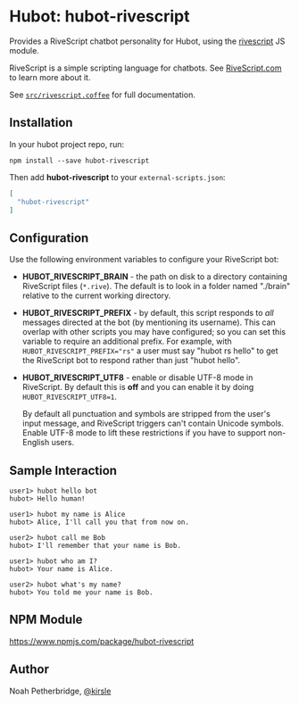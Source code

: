 # Hubot: hubot-rivescript

Provides a RiveScript chatbot personality for Hubot, using the
[rivescript](https://github.com/aichaos/rivescript-js) JS module.

RiveScript is a simple scripting language for chatbots. See
[RiveScript.com](https://www.rivescript.com/) to learn more about it.

See [`src/rivescript.coffee`](src/rivescript.coffee) for full documentation.

## Installation

In your hubot project repo, run:

`npm install --save hubot-rivescript`

Then add **hubot-rivescript** to your `external-scripts.json`:

```json
[
  "hubot-rivescript"
]
```

## Configuration

Use the following environment variables to configure your RiveScript bot:

* **HUBOT_RIVESCRIPT_BRAIN** - the path on disk to a directory containing
  RiveScript files (`*.rive`). The default is to look in a folder named
  "./brain" relative to the current working directory.
* **HUBOT_RIVESCRIPT_PREFIX** - by default, this script responds to *all*
  messages directed at the bot (by mentioning its username). This can overlap
  with other scripts you may have configured; so you can set this variable to
  require an additional prefix. For example, with
  `HUBOT_RIVESCRIPT_PREFIX="rs"` a user must say "hubot rs hello" to get the
  RiveScript bot to respond rather than just "hubot hello".
* **HUBOT_RIVESCRIPT_UTF8** - enable or disable UTF-8 mode in RiveScript. By
  default this is **off** and you can enable it by doing
  `HUBOT_RIVESCRIPT_UTF8=1`.

  By default all punctuation and symbols are stripped from the user's input
  message, and RiveScript triggers can't contain Unicode symbols. Enable UTF-8
  mode to lift these restrictions if you have to support non-English users.

## Sample Interaction

```
user1> hubot hello bot
hubot> Hello human!

user1> hubot my name is Alice
hubot> Alice, I'll call you that from now on.

user2> hubot call me Bob
hubot> I'll remember that your name is Bob.

user1> hubot who am I?
hubot> Your name is Alice.

user2> hubot what's my name?
hubot> You told me your name is Bob.
```

## NPM Module

https://www.npmjs.com/package/hubot-rivescript

## Author

Noah Petherbridge, [@kirsle](https://github.com/kirsle)
